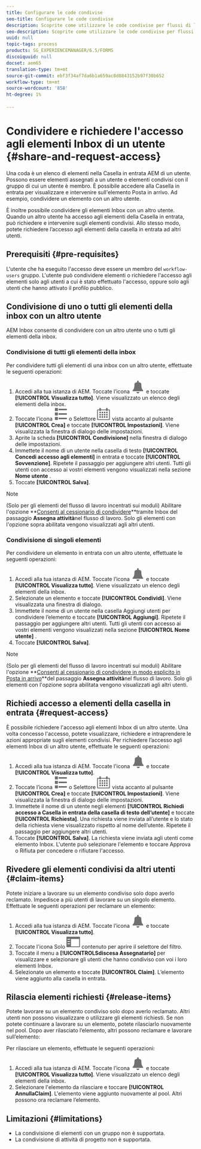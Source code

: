 ```yaml
---
title: Configurare le code condivise
seo-title: Configurare le code condivise
description: Scoprite come utilizzare le code condivise per flussi di lavoro incentrati sui moduli sui AEM Forms in OSGi.
seo-description: Scoprite come utilizzare le code condivise per flussi di lavoro incentrati sui moduli sui AEM Forms in OSGi.
uuid: null
topic-tags: process
products: SG_EXPERIENCEMANAGER/6.5/FORMS
discoiquuid: null
docset: aem65
translation-type: tm+mt
source-git-commit: ebf3f34af7da6b1a659ac8d8843152b97f30b652
workflow-type: tm+mt
source-wordcount: '858'
ht-degree: 1%

---
```



# Condividere e richiedere l&#39;accesso agli elementi Inbox di un utente {#share-and-request-access}

Una coda è un elenco di elementi nella Casella in entrata AEM di un utente. Possono essere elementi assegnati a un utente o elementi condivisi con il gruppo di cui un utente è membro. È possibile accedere alla Casella in entrata per visualizzare e intervenire sull&#39;elemento Posta in arrivo. Ad esempio, condividere un elemento con un altro utente.

È inoltre possibile condividere gli elementi Inbox con un altro utente. Quando un altro utente ha accesso agli elementi della Casella in entrata, può richiedere e intervenire sugli elementi condivisi. Allo stesso modo, potete richiedere l’accesso agli elementi della casella in entrata ad altri utenti.

## Prerequisiti {#pre-requisites}

L&#39;utente che ha eseguito l&#39;accesso deve essere un membro del `workflow-users` gruppo. L&#39;utente può condividere elementi o richiedere l&#39;accesso agli elementi solo agli utenti a cui è stato effettuato l&#39;accesso, oppure solo agli utenti che hanno attivato il profilo pubblico.

## Condivisione di uno o tutti gli elementi della inbox con un altro utente

AEM Inbox consente di condividere con un altro utente uno o tutti gli elementi della inbox.

### Condivisione di tutti gli elementi della inbox

Per condividere tutti gli elementi di una inbox con un altro utente, effettuate le seguenti operazioni:

1. Accedi alla tua istanza di AEM. Toccate l’icona ![Inbox](assets/bell.svg) e toccate **[!UICONTROL Visualizza tutto]**. Viene visualizzato un elenco degli elementi della inbox.
1. Toccate l’icona ![Visualizza selettore](assets/viewlist.svg) o Selettore ![](assets/calendar.svg) vista accanto al pulsante **[!UICONTROL Crea]** e toccate **[!UICONTROL Impostazioni]**. Viene visualizzata la finestra di dialogo delle impostazioni.
1. Aprite la scheda **[!UICONTROL Condivisione]** nella finestra di dialogo delle impostazioni.
1. Immettete il nome di un utente nella casella di testo **[!UICONTROL Concedi accesso agli elementi]** in entrata e toccate **[!UICONTROL Sovvenzione]**. Ripetete il passaggio per aggiungere altri utenti. Tutti gli utenti con accesso ai vostri elementi vengono visualizzati nella sezione **Nome utente** .
1. Toccate **[!UICONTROL Salva]**.

>[!NOTE]
>
>(Solo per gli elementi del flusso di lavoro incentrati sui moduli) Abilitare l&#39;opzione **[Consenti al cessionario di condividere](aem-forms-workflow-step-reference.md)**tramite Inbox del passaggio **Assegna attività**nel flusso di lavoro. Solo gli elementi con l&#39;opzione sopra abilitata vengono visualizzati agli altri utenti.

### Condivisione di singoli elementi

Per condividere un elemento in entrata con un altro utente, effettuate le seguenti operazioni:

1. Accedi alla tua istanza di AEM. Toccate l’icona ![Inbox](assets/bell.svg) e toccate **[!UICONTROL Visualizza tutto]**. Viene visualizzato un elenco degli elementi della inbox.
1. Selezionate un elemento e toccate **[!UICONTROL Condividi]**. Viene visualizzata una finestra di dialogo.
1. Immettete il nome di un utente nella casella Aggiungi utenti per condividere l’elemento e toccate **[!UICONTROL Aggiungi]**. Ripetete il passaggio per aggiungere altri utenti. Tutti gli utenti con accesso ai vostri elementi vengono visualizzati nella sezione **[!UICONTROL Nome utente]** .
1. Toccate **[!UICONTROL Salva]**.


>[!NOTE]
>
>(Solo per gli elementi del flusso di lavoro incentrati sui moduli) Abilitare l&#39;opzione **[Consenti al cessionario di condividere in modo esplicito in Posta in arrivo](aem-forms-workflow-step-reference.md)**del passaggio **Assegna attività**nel flusso di lavoro. Solo gli elementi con l&#39;opzione sopra abilitata vengono visualizzati agli altri utenti.

## Richiedi accesso a elementi della casella in entrata {#request-access}

È possibile richiedere l&#39;accesso agli elementi Inbox di un altro utente. Una volta concesso l&#39;accesso, potete visualizzare, richiedere e intraprendere le azioni appropriate sugli elementi condivisi. Per richiedere l’accesso agli elementi Inbox di un altro utente, effettuate le seguenti operazioni:

1. Accedi alla tua istanza di AEM. Toccate l&#39;icona ![Visualizza selettore](assets/bell.svg) e toccate **[!UICONTROL Visualizza tutto]**.
1. Toccate l’icona ![Visualizza selettore](assets/viewlist.svg) o Selettore ![](assets/calendar.svg) vista accanto al pulsante **[!UICONTROL Crea]** e toccate **[!UICONTROL Impostazioni]**. Viene visualizzata la finestra di dialogo delle impostazioni.
1. Immettete il nome di un utente negli elementi **[!UICONTROL Richiedi accesso a Casella in entrata della casella di testo dell’utente]** e toccate **[!UICONTROL Richiesta]**. Una richiesta viene inviata all’utente e lo stato della richiesta viene visualizzato rispetto al nome dell’utente. Ripetete il passaggio per aggiungere altri utenti.
1. Toccate **[!UICONTROL Salva]**. La richiesta viene inviata agli utenti come elemento Inbox. L&#39;utente può selezionare l&#39;elemento e toccare Approva o Rifiuta per concedere o rifiutare l&#39;accesso.


## Rivedere gli elementi condivisi da altri utenti {#claim-items}

Potete iniziare a lavorare su un elemento condiviso solo dopo averlo reclamato. Impedisce a più utenti di lavorare su un singolo elemento. Effettuate le seguenti operazioni per reclamare un elemento:

1. Accedi alla tua istanza di AEM. Toccate l’icona ![Inbox](assets/bell.svg) e toccate **[!UICONTROL Visualizza tutto]**.
1. Toccate l&#39;icona Solo ![](assets/railleft.svg) contenuto per aprire il selettore del filtro.
1. Toccate il menu a **[!UICONTROLSdiscesa Assegnatario]** per visualizzare e selezionare gli utenti che hanno condiviso con voi i loro elementi Inbox.
1. Selezionate un elemento e toccate **[!UICONTROL Claim]**. L’elemento viene aggiunto alla casella in entrata.

## Rilascia elementi richiesti {#release-items}

Potete lavorare su un elemento condiviso solo dopo averlo reclamato. Altri utenti non possono visualizzare o utilizzare gli elementi richiesti. Se non potete continuare a lavorare su un elemento, potete rilasciarlo nuovamente nel pool.   Dopo aver rilasciato l’elemento, altri possono reclamare e lavorare sull’elemento:

Per rilasciare un elemento, effettuate le seguenti operazioni:

1. Accedi alla tua istanza di AEM. Toccate l’icona ![Inbox](assets/bell.svg) e toccate **[!UICONTROL Visualizza tutto]**. Viene visualizzato un elenco degli elementi della inbox.
1. Selezionare l&#39;elemento da rilasciare e toccare **[!UICONTROL AnnullaClaim]**. L&#39;elemento viene aggiunto nuovamente al pool. Altri possono ora reclamare l’elemento.

## Limitazioni  {#limitations}

* La condivisione di elementi con un gruppo non è supportata.
* La condivisione di attività di progetto non è supportata.
